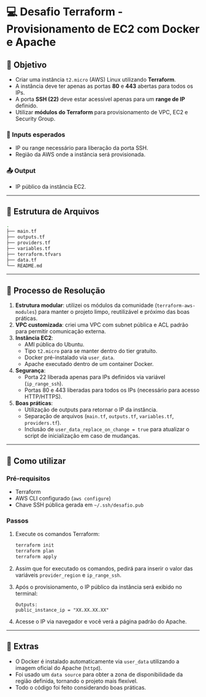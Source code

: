 # 💻 Desafio Terraform - Provisionamento de EC2 com Docker e Apache

## 🎯 Objetivo

- Criar uma instância `t2.micro` (AWS) Linux utilizando **Terraform**.
- A instância deve ter apenas as portas **80** e **443** abertas para todos os IPs.
- A porta **SSH (22)** deve estar acessível apenas para um **range de IP** definido.
- Utilizar **módulos do Terraform** para provisionamento de VPC, EC2 e Security Group.

### 🔁 Inputs esperados

- IP ou range necessário para liberação da porta SSH.
- Região da AWS onde a instância será provisionada.

### 📤 Output

- IP público da instância EC2.

---

## 📁 Estrutura de Arquivos

```bash
.
├── main.tf
├── outputs.tf
├── providers.tf
├── variables.tf
├── terraform.tfvars
├── data.tf
└── README.md
```

---

## 🧠 Processo de Resolução

1. **Estrutura modular**: utilizei os módulos da comunidade (`terraform-aws-modules`) para manter o projeto limpo, reutilizável e próximo das boas práticas.
2. **VPC customizada**: criei uma VPC com subnet pública e ACL padrão para permitir comunicação externa.
3. **Instância EC2**:
   - AMI pública do Ubuntu.
   - Tipo `t2.micro` para se manter dentro do tier gratuito.
   - Docker pré-instalado via `user_data`.
   - Apache executado dentro de um container Docker.
4. **Segurança**:
   - Porta 22 liberada apenas para IPs definidos via variável (`ip_range_ssh`).
   - Portas 80 e 443 liberadas para todos os IPs (necessário para acesso HTTP/HTTPS).
5. **Boas práticas**:
   - Utilização de outputs para retornar o IP da instância.
   - Separação de arquivos (`main.tf`, `outputs.tf`, `variables.tf`, `providers.tf`).
   - Inclusão de `user_data_replace_on_change = true` para atualizar o script de inicialização em caso de mudanças.

---

## 🚀 Como utilizar

### Pré-requisitos

- Terraform
- AWS CLI configurado (`aws configure`)
- Chave SSH pública gerada em `~/.ssh/desafio.pub`

### Passos

1. Execute os comandos Terraform:

   ```bash
   terraform init
   terraform plan
   terraform apply
   ```

2. Assim que for executado os comandos, pedirá para inserir o valor das variáveis `provider_region` e `ip_range_ssh`.

3. Após o provisionamento, o IP público da instância será exibido no terminal:

   ```
   Outputs:
   public_instance_ip = "XX.XX.XX.XX"
   ```

5. Acesse o IP via navegador e você verá a página padrão do Apache.

---

## 📌 Extras

- O Docker é instalado automaticamente via `user_data` utilizando a imagem oficial do Apache (`httpd`).
- Foi usado um `data source` para obter a zona de disponibilidade da região definida, tornando o projeto mais flexível.
- Todo o código foi feito considerando boas práticas.



